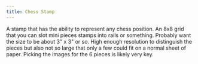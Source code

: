 ```yaml
---
title: Chess Stamp
---
```


A stamp that has the ability to represent any chess position.
An 8x8 grid that you can slot mini pieces stamps into rails or something.
Probably want the size to be about 3" x 3" or so.
High enough resolution to distinguish the pieces but also not so large that only a few could fit on a normal sheet of paper.
Picking the images for the 6 pieces is likely very key.

